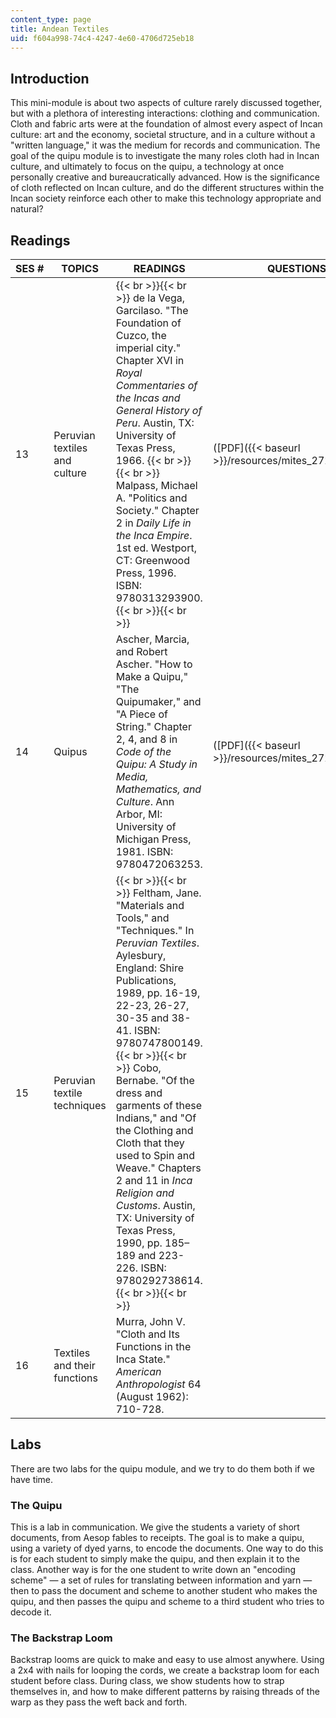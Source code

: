 ```yaml
---
content_type: page
title: Andean Textiles
uid: f604a998-74c4-4247-4e60-4706d725eb18
---
```


Introduction
------------

This mini-module is about two aspects of culture rarely discussed together, but with a plethora of interesting interactions: clothing and communication. Cloth and fabric arts were at the foundation of almost every aspect of Incan culture: art and the economy, societal structure, and in a culture without a "written language," it was the medium for records and communication. The goal of the quipu module is to investigate the many roles cloth had in Incan culture, and ultimately to focus on the quipu, a technology at once personally creative and bureaucratically advanced. How is the significance of cloth reflected on Incan culture, and do the different structures within the Incan society reinforce each other to make this technology appropriate and natural?

Readings
--------

| SES # | TOPICS | READINGS | QUESTIONS |
| --- | --- | --- | --- |
| 13 | Peruvian textiles and culture |  {{< br >}}{{< br >}} de la Vega, Garcilaso. "The Foundation of Cuzco, the imperial city." Chapter XVI in _Royal Commentaries of the Incas and General History of Peru_. Austin, TX: University of Texas Press, 1966. {{< br >}}{{< br >}} Malpass, Michael A. "Politics and Society." Chapter 2 in _Daily Life in the Inca Empire_. 1st ed. Westport, CT: Greenwood Press, 1996. ISBN: 9780313293900. {{< br >}}{{< br >}}  | ([PDF]({{< baseurl >}}/resources/mites_272s03_q13)) |
| 14 | Quipus | Ascher, Marcia, and Robert Ascher. "How to Make a Quipu," "The Quipumaker," and "A Piece of String." Chapter 2, 4, and 8 in _Code of the Quipu: A Study in Media, Mathematics, and Culture_. Ann Arbor, MI: University of Michigan Press, 1981. ISBN: 9780472063253. | ([PDF]({{< baseurl >}}/resources/mites_272s03_q14)) |
| 15 | Peruvian textile techniques |  {{< br >}}{{< br >}} Feltham, Jane. "Materials and Tools," and "Techniques." In _Peruvian Textiles_. Aylesbury, England: Shire Publications, 1989, pp. 16-19, 22-23, 26-27, 30-35 and 38-41. ISBN: 9780747800149. {{< br >}}{{< br >}} Cobo, Bernabe. "Of the dress and garments of these Indians," and "Of the Clothing and Cloth that they used to Spin and Weave." Chapters 2 and 11 in _Inca Religion and Customs_. Austin, TX: University of Texas Press, 1990, pp. 185–189 and 223-226. ISBN: 9780292738614. {{< br >}}{{< br >}}  | &nbsp; |
| 16 | Textiles and their functions | Murra, John V. "Cloth and Its Functions in the Inca State." _American Anthropologist_ 64 (August 1962): 710-728. |   

Labs
----

There are two labs for the quipu module, and we try to do them both if we have time.

### The Quipu

This is a lab in communication. We give the students a variety of short documents, from Aesop fables to receipts. The goal is to make a quipu, using a variety of dyed yarns, to encode the documents. One way to do this is for each student to simply make the quipu, and then explain it to the class. Another way is for the one student to write down an "encoding scheme" — a set of rules for translating between information and yarn — then to pass the document and scheme to another student who makes the quipu, and then passes the quipu and scheme to a third student who tries to decode it.

### The Backstrap Loom

Backstrap looms are quick to make and easy to use almost anywhere. Using a 2x4 with nails for looping the cords, we create a backstrap loom for each student before class. During class, we show students how to strap themselves in, and how to make different patterns by raising threads of the warp as they pass the weft back and forth.